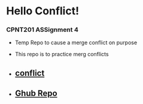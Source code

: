 # Hello Conflict!
### CPNT201 ASSignment 4 
* Temp Repo to cause a merge conflict on purpose 
* This repo is to practice merg conflicts


* ## [conflict](https://github.com/michaelhintz16/hello-conflict/commit/34c0e067be4d24b0f7784e22ffd323439e518278)
* ## [Ghub Repo](https://github.com/michaelhintz16/hello-conflict)
